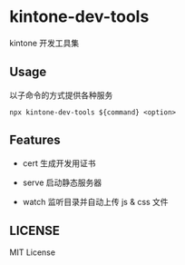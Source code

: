 # kintone-dev-tools

kintone 开发工具集

## Usage

以子命令的方式提供各种服务

```
npx kintone-dev-tools ${command} <option>
```

## Features

- cert
  生成开发用证书

- serve <source>
  启动静态服务器

- watch <source>
  监听目录并自动上传 js & css 文件

## LICENSE

MIT License
